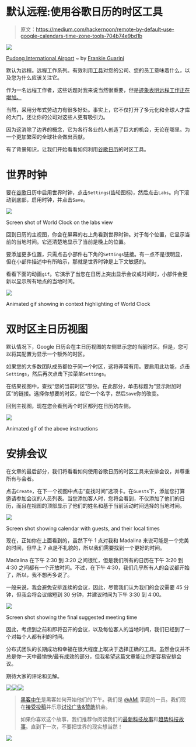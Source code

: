 # 默认远程:使用谷歌日历的时区工具

> 原文：<https://medium.com/hackernoon/remote-by-default-use-google-calendars-time-zone-tools-704b74e9bd1b>

![](img/0ddff0032da711a56d36a2d5fe7efd36.png)

[Pudong International Airport](https://unsplash.com/search/pudong-international-airport) ~ by [Frankie Guarini](https://unsplash.com/@frankieguarini)

默认为远程。远程工作系列。有效利用[工具](https://hackernoon.com/tagged/tools)对您的公司、您的员工意味着什么，以及您为什么应该关注它。

作为一名远程工作者，这些话题对我来说当然很重要，但是[迹象表明远程工作正在增加。](https://remote.co/signs-flexible-work-is-here-to-stay/)

当然，采用分布式劳动力有很多好处。事实上，它不仅打开了多元化和全球人才库的大门，还让你的公司对这些人更有吸引力。

因为这消除了边界的概念，它为各行各业的人创造了巨大的机会，无论在哪里。为一个更加繁荣的全球社会做出贡献。

有了背景知识，让我们开始看看如何利用[谷歌日历](https://calendar.google.com/)的时区工具。

# 世界时钟

要在[谷歌](https://hackernoon.com/tagged/google)日历中启用世界时钟，点击`Settings`(齿轮图标)，然后点击`Labs`。向下滚动到底部，启用时钟，并点击`Save`。

![](img/c009c13ff3a6eb701a31faa339e31414.png)

Screen shot of World Clock on the labs view

回到日历的主视图，你会在屏幕的右上角看到世界时钟。对于每个位置，它显示当前的当地时间。它还清楚地显示了当前是晚上的位置。

要添加更多位置，只需点击小部件右下角的`Settings`链接。有一点不是很明显，但在小部件描述中有所暗示，那就是世界时钟是上下文敏感的。

看看下面的动画`gif`。它演示了当您在日历上突出显示会议或时间时，小部件会更新以显示所有地点的当地时间。

![](img/fc265491ec32dd54f9ba412428fc881e.png)

Animated gif showing in context highlighting of World Clock

# 双时区主日历视图

默认情况下，Google 日历会在主日历视图的左侧显示您的当前时区。但是，您可以将其配置为显示一个额外的时区。

如果您的大多数团队成员都位于同一个时区，这将非常有用。要启用此功能，点击`Settings`，然后再次点击下拉菜单`Settings`。

在结果视图中，查找“您的当前时区”部分。在此部分，单击标题为“显示附加时区”的链接。选择你想要的时区，给它一个名字，然后`Save`你的改变。

回到主视图，现在您会看到两个时区都列在日历的左侧。

![](img/7cceef5ecc9283ae7f1640bb75965f03.png)

Animated gif of the above instructions

# 安排会议

在文章的最后部分，我们将看看如何使用谷歌日历的时区工具来安排会议，并尊重所有与会者。

点击`Create`，在下一个视图中点击“查找时间”选项卡。在`Guests`下，添加您打算邀请参加会议的人员列表。当您添加客人时，您将会看到，不仅添加了他们的日历，而且在视图的顶部显示了他们的姓名和基于当前活动时间选择的当地时间。

![](img/d99c5b88a3bea1cad7ccea67b36bf7fc.png)

Screen shot showing calendar with guests, and their local times

现在，正如你在上面看到的，虽然下午 1 点对我和 Madalina 来说可能是一个完美的时间，但早上 7 点是不礼貌的，所以我们需要找到一个更好的时间。

Madalina 在下午 2:30 到 3:20 之间很忙，但是我们所有的日历在下午 3:20 到 4:30 之间都有一个开放时间。不过，在下午 4:30，我们几乎所有人的会议都开始了，所以，我不想再多说了。

一般来说，我会避免安排连续的会议，因此，尽管我们认为我们的会议需要 45 分钟，但我会将会议缩短到 30 分钟，并建议时间为下午 3:30 到 4:00。

![](img/c63720a5e4bb95a522ac37e3500c8677.png)

Screen shot showing the final suggested meeting time

因此，考虑到之前和即将召开的会议，以及每位客人的当地时间，我们已经到了一个对每个人都有利的时间。

分布式团队的长期成功和幸福在很大程度上取决于选择正确的工具。虽然会议并不总是你一天中最愉快/最有成效的部分，但我希望这篇文章能让你更容易安排会议。

期待大家的评论和见解。

[![](img/50ef4044ecd4e250b5d50f368b775d38.png)](http://bit.ly/HackernoonFB)[![](img/979d9a46439d5aebbdcdca574e21dc81.png)](https://goo.gl/k7XYbx)[![](img/2930ba6bd2c12218fdbbf7e02c8746ff.png)](https://goo.gl/4ofytp)

> [黑客中午](http://bit.ly/Hackernoon)是黑客如何开始他们的下午。我们是 [@AMI](http://bit.ly/atAMIatAMI) 家庭的一员。我们现在[接受投稿](http://bit.ly/hackernoonsubmission)并乐意[讨论广告&赞助](mailto:partners@amipublications.com)机会。
> 
> 如果你喜欢这个故事，我们推荐你阅读我们的[最新科技故事](http://bit.ly/hackernoonlatestt)和[趋势科技故事](https://hackernoon.com/trending)。直到下一次，不要把世界的现实想当然！

![](img/be0ca55ba73a573dce11effb2ee80d56.png)